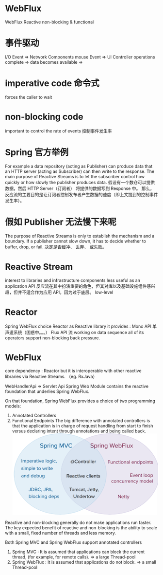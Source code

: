 # WebFlux
WebFlux
Reactive
non-blocking & functional

# 事件驱动
I/O Event => Network Components
mouse Event => UI Controller
operations complete =>
data becomes available => 

# imperative code 命令式 
forces the caller to wait

# non-blocking code
important to control the rate of events 控制事件发生率

# Spring 官方举例
For example 
a data repository (acting as Publisher) can produce data that an HTTP server (acting as Subscriber) can then write to the response. 
The main purpose of Reactive Streams is to let the subscriber control how quickly or how slowly the publisher produces data.
假设有一个数仓可以提供数据，然后 HTTP Server（订阅者） 将提供的数据写到 Response 中。
那么，反应流的主要目的是让订阅者控制发布者产生数据的速度（即上文提到的控制事件发生率）。

# 假如 Publisher 无法慢下来呢
The purpose of Reactive Streams is only to establish the mechanism and a boundary. 
If a publisher cannot slow down, it has to decide whether to buffer, drop, or fail.
决定是否缓冲、 丢弃、 或失败。

# Reactive Stream
interest to libraries and infrastructure components
less useful as an application API
反应流在其中扮演重要的角色，但其对库以及基础设施组件感兴趣，但并不适合作为应用 API，因为过于底层。 low-level

# Reactor
Spring WebFlux choice Reactor as Reactive library
it provides :
Mono API 单声道系统（困惑中。。。）
Flux API 流
working on data sequence
all of its operators support non-blocking back pressure.

# WebFlux
core dependency : Reactor
but it is interoperable with other reactive libraries via Reactive Streams. （eg. RxJava）

WebHandlerApi => Servlet Api
Spring Web Module contains the reactive foundation that underlies Spring WebFlux.

On that foundation, Spring WebFlux provides a choice of two programming models:
1. Annotated Controllers
2. Functional Endpoints
The big difference with annotated controllers is that the application is in charge of 
request handling from start to finish versus declaring intent through annotations and being called back.
![](./webflux_1.png)

Reactive and non-blocking generally do not make applications run faster.
The key expected benefit of reactive and non-blocking is the ability to scale with a small, 
fixed number of threads and less memory. 

Both Spring MVC and Spring WebFlux support annotated controllers
1. Spring MVC : It is assumed that applications can block the current thread, (for example, for remote calls). 
 => a large Thread-pool
2. Spring WebFlux : It is assumed that applications do not block. => a small Thread-pool
